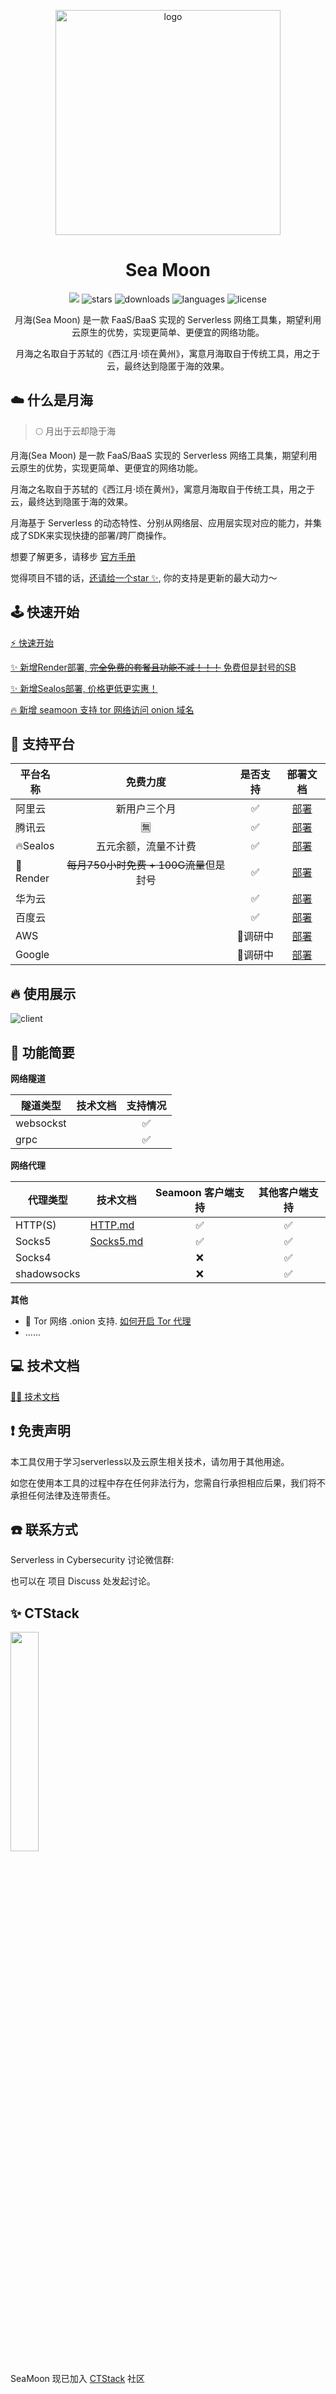 <p align="center">
    <img src="https://seamoon.oss-cn-hangzhou.aliyuncs.com/logo.png" width="360" alt="logo"/>
</p>
<h1 align="center">Sea Moon</h1>

<p align="center">
<img src="https://goreportcard.com/badge/github.com/DVKunion/SeaMoon" />
<img src="https://img.shields.io/github/stars/DVKunion/SeaMoon.svg"  alt="stars"/>
<img src="https://img.shields.io/github/downloads/dvkunion/seamoon/total?color=orange" alt="downloads" />
<img src="https://img.shields.io/github/languages/top/DVKunion/SeaMoon.svg?&color=blueviolet" alt="languages">
<img src="https://img.shields.io/badge/LICENSE-MIT-777777.svg"  alt="license"/>
</p>

<p align="center">
    月海(Sea Moon) 是一款 FaaS/BaaS 实现的 Serverless 网络工具集，期望利用云原生的优势，实现更简单、更便宜的网络功能。
</p>
<p align="center">
    月海之名取自于苏轼的《西江月·顷在黄州》，寓意月海取自于传统工具，用之于云，最终达到隐匿于海的效果。
</p>

## ☁️ 什么是月海

> 🌕 月出于云却隐于海

月海(Sea Moon) 是一款 FaaS/BaaS 实现的 Serverless 网络工具集，期望利用云原生的优势，实现更简单、更便宜的网络功能。

月海之名取自于苏轼的《西江月·顷在黄州》，寓意月海取自于传统工具，用之于云，最终达到隐匿于海的效果。

月海基于 Serverless 的动态特性、分别从网络层、应用层实现对应的能力，并集成了SDK来实现快捷的部署/跨厂商操作。

想要了解更多，请移步 [官方手册](https://seamoon.dvkunion.cn)

觉得项目不错的话，[还请给一个star ✨](https://github.com/DVKunion/SeaMoon), 你的支持是更新的最大动力～

## 🕹 快速开始

[⚡️ 快速开始](https://seamoon.dvkunion.cn/guide/start)

[✨ 新增Render部署, ~~完全免费的套餐且功能不减！！！~~ 免费但是封号的SB ](https://seamoon.dvkunion.cn/guide/deploy/render)

[✨ 新增Sealos部署, 价格更低更实惠！](https://seamoon.dvkunion.cn/guide/deploy/sealos)

[🔥 新增 seamoon 支持 tor 网络访问 onion 域名](https://seamoon.dvkunion.cn/guide/client/tor/)

## 🧭 支持平台

| 平台名称     |            免费力度            | 是否支持  |                          部署文档                          | 
|----------|:--------------------------:|:-----:|:------------------------------------------------------:|
| 阿里云      |           新用户三个月           |   ✅   | [部署](https://seamoon.dvkunion.cn/guide/deploy/aliyun)  |
| 腾讯云      |            🈚️             |   ✅   | [部署](https://seamoon.dvkunion.cn/guide/deploy/tencent) |
| 🔥Sealos |         五元余额，流量不计费         |   ✅   | [部署](https://seamoon.dvkunion.cn/guide/deploy/sealos)  |
| 🙅Render | ~~每月750小时免费 + 100G流量~~但是封号 |   ✅   | [部署](https://seamoon.dvkunion.cn/guide/deploy/render)  |
| 华为云      |                            |   ✅   |                         [部署]()                         |
| 百度云      |                            |   ✅   |                         [部署]()                         |
| AWS      |                            | 🐷调研中 |                         [部署]()                         |
| Google   |                            | 🐷调研中 |                         [部署]()                         |

## 🔥 使用展示

![client](https://seamoon.oss-cn-hangzhou.aliyuncs.com/0dd37f5600364e59a9457e38eaf77b1f.png)

## 🔨 功能简要

**网络隧道**

| 隧道类型      | 技术文档 | 支持情况 |
|-----------|------|:----:|
| websockst | []() |  ✅   |
| grpc      | []() |  ✅   |

**网络代理**

| 代理类型        | 技术文档                                                      | Seamoon 客户端支持 | 其他客户端支持 |
|-------------|-----------------------------------------------------------|:-------------:|:-------:|
| HTTP(S)     | [HTTP.md](https://seamoon.dvkunion.cn/tech/net/http/)     |       ✅       |    ✅    |
| Socks5      | [Socks5.md](https://seamoon.dvkunion.cn/tech/net/socks5/) |       ✅       |    ✅    |
| Socks4      | []()                                                      |       ❌       |    ✅    |
| shadowsocks | []()                                                      |       ❌       |    ✅    |

**其他**

+ 🧅 Tor 网络 .onion 支持. [如何开启 Tor 代理](https://seamoon.dvkunion.cn/guide/client/tor/)
+ ......

## 💻 技术文档

[🧑‍💻 技术文档](https://seamoon.dvkunion.cn/tech/feature)

## ❗ 免责声明

本工具仅用于学习serverless以及云原生相关技术，请勿用于其他用途。

如您在使用本工具的过程中存在任何非法行为，您需自行承担相应后果，我们将不承担任何法律及连带责任。

## ☎️ 联系方式

Serverless in Cybersecurity 讨论微信群:

也可以在 项目 Discuss 处发起讨论。

## ✨ CTStack

<img src="https://ctstack-oss.oss-cn-beijing.aliyuncs.com/CT%20Stack-2.png" width="30%" />

SeaMoon 现已加入 [CTStack](https://stack.chaitin.com/tool/detail?id=186) 社区
